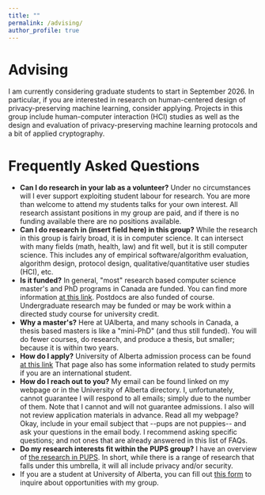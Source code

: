 ```yaml
---
title: ""
permalink: /advising/
author_profile: true
---
```


<h1> Advising</h1>
I am currently considering graduate students to start in September 2026. In particular, if you are interested in research on human-centered design of privacy-preserving machine learning, consider applying. Projects in this group include human-computer interaction (HCI) studies as well as the design and evaluation of privacy-preserving machine learning protocols and a bit of applied cryptography. 

<h1>Frequently Asked Questions</h1>
<ul>
  <li><b>Can I do research in your lab as a volunteer?</b> Under no circumstances will I ever support exploiting student labour for research. You are more than welcome to attend my students talks for your own interest. All research assistant positions in my group are paid, and if there is no funding available there are no positions available. </li> 
  <li><b>Can I do research in (insert field here) in this group?</b> While the research in this group is fairly broad, it is in computer science. It can intersect with many fields (math, health, law) and fit well, but it is still computer science. This includes any of empirical software/algorithm evaluation, algorithm design, protocol design, qualitative/quantitative user studies (HCI), etc. </li>
   <li><b>Is it funded?</b> In general, "most" research based computer science master's and PhD programs in Canada are funded. You can find more information <a href="https://www.ualberta.ca/computing-science/undergraduate-studies/financial-support-and-awards.html">at this link</a>. Postdocs are also funded of course. Undergraduate research may be funded or may be work within a directed study course for university credit. </li>
  
  <li><b>Why a master's?</b> Here at UAlberta, and many schools in Canada, a thesis based masters is like a "mini-PhD" (and thus still funded). You will do fewer courses, do research, and produce a thesis, but smaller; because it is within two years.</li>
   <li><b>How do I apply?</b> University of Alberta admission process can be found <a href="https://www.ualberta.ca/computing-science/graduate-studies/programs-and-admissions/index.html">at this link</a> That page also has some information related to study permits if you are an international student.</li>
   <li><b>How do I reach out to you?</b> My email can be found linked on my webpage or in the University of Alberta directory. I, unfortunately, cannot guarantee I will respond to all emails; simply due to the number of them. Note that I cannot and will not guarantee admissions. I also will not review application materials in advance. Read all my webpage? Okay, include in your email subject that --pups are not puppies-- and ask your questions in the email body. I recommend asking specific questions; and not ones that are already answered in this list of FAQs.</li>
  <li><b>Do my research interests fit within the PUPS group?</b> I have an overview of <a href="https://bkacsmar.github.io/pups/">the research in PUPS</a>. In short, while there is a range of research that falls under this umbrella, it will all include privacy and/or security.</li>
  <li>If you are a student at University of Alberta, you can fill out <a href="https://docs.google.com/forms/d/e/1FAIpQLSfRRbYAS6SkA-qp2kwuItRi6nieydUxIISKprOAY3hFNuzepg/viewform?usp=header">this form</a> to inquire about opportunities with my group. </li>
</ul>
